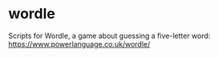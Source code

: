 # wordle
Scripts for Wordle, a game about guessing a five-letter word: https://www.powerlanguage.co.uk/wordle/
